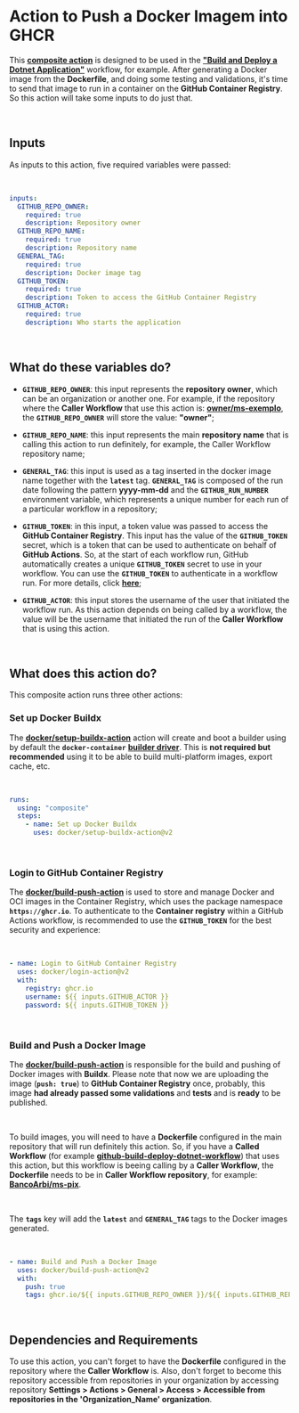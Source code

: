 # Action to Push a Docker Imagem into GHCR

This **[composite action](https://docs.github.com/en/enterprise-server@3.4/actions/creating-actions/creating-a-composite-action)** is designed to be used in the **["Build and Deploy a Dotnet Application"](https://github.com/owner/github-build-deploy-dotnet-workflow)** workflow, for example. After generating a Docker image from the **Dockerfile**, and doing some testing and validations, it's time to send that image to run in a container on the **GitHub Container Registry**. So this action will take some inputs to do just that.

<br>

## Inputs

As inputs to this action, five required variables were passed:

<br>

```yaml
inputs:
  GITHUB_REPO_OWNER:
    required: true
    description: Repository owner
  GITHUB_REPO_NAME:
    required: true
    description: Repository name
  GENERAL_TAG:
    required: true
    description: Docker image tag
  GITHUB_TOKEN:
    required: true
    description: Token to access the GitHub Container Registry
  GITHUB_ACTOR:
    required: true
    description: Who starts the application
```

<br>

## What do these variables do?

- **`GITHUB_REPO_OWNER`**: this input represents the **repository owner**, which can be an organization or another one. For example, if the repository where the **Caller Workflow** that use this action is: **[owner/ms-exemplo](https://github.com/owner/ms-exemplo)**, the **`GITHUB_REPO_OWNER`** will store the value: **"owner"**;

  

- **`GITHUB_REPO_NAME`**: this input represents the main **repository name** that is calling this action to run definitely, for example, the Caller Workflow repository name;

  

- **`GENERAL_TAG`**: this input is used as a tag inserted in the docker image name together with the **`latest`** tag. **`GENERAL_TAG`** is composed of the run date following the pattern **yyyy-mm-dd** and the **`GITHUB_RUN_NUMBER`** environment variable, which represents a unique number for each run of a particular workflow in a repository;

  

- **`GITHUB_TOKEN`**: in this input, a token value was passed to access the **GitHub Container Registry**. This input has the value of the **`GITHUB_TOKEN`** secret, which is a token that can be used to authenticate on behalf of **GitHub Actions**. So, at the start of each workflow run, GitHub automatically creates a unique **`GITHUB_TOKEN`** secret to use in your workflow. You can use the **`GITHUB_TOKEN`** to authenticate in a workflow run. For more details, click [**here**](https://docs.github.com/en/actions/security-guides/automatic-token-authentication);

  

- **`GITHUB_ACTOR`**: this input stores the username of the user that initiated the workflow run. As this action depends on being called by a workflow, the value will be the username that initiated the run of the **Caller Workflow** that is using this action.

<br>

## What does this action do?

This composite action runs three other actions:



### Set up Docker Buildx

The [**docker/setup-buildx-action**](https://github.com/docker/setup-buildx-action) action will create and boot a builder using by default the **`docker-container`** [**builder driver**](https://github.com/docker/buildx/blob/master/docs/reference/buildx_create.md#driver). This is **not required but recommended** using it to be able to build multi-platform images, export cache, etc.

<br>

```yaml
runs:
  using: "composite"
  steps:
    - name: Set up Docker Buildx
      uses: docker/setup-buildx-action@v2
```

<br>

### Login to GitHub Container Registry

The [**docker/build-push-action**](https://github.com/docker/login-action) is used to store and manage Docker and OCI images in the Container Registry, which uses the package namespace **`https://ghcr.io`**. To authenticate to the **Container registry** within a GitHub Actions workflow, is recommended to use the **`GITHUB_TOKEN`** for the best security and experience:

<br>

```yaml
- name: Login to GitHub Container Registry
  uses: docker/login-action@v2
  with:
    registry: ghcr.io
    username: ${{ inputs.GITHUB_ACTOR }}
    password: ${{ inputs.GITHUB_TOKEN }}
```

<br>

### Build and Push a Docker Image

The [**docker/build-push-action**](https://github.com/docker/build-push-action) is responsible for the build and pushing of Docker images with **Buildx**. Please note that now we are uploading the image (**`push: true`**) to **GitHub Container Registry** once, probably, this image **had already passed some validations** and **tests** and is **ready** to be published.

<br>

To build images, you will need to have a **Dockerfile** configured in the main repository that will run definitely this action. So, if you have a **Called Workflow** (for example [**github-build-deploy-dotnet-workflow**](https://github.com/owner/github-build-deploy-dotnet-workflow)) that uses this action, but this workflow is beeing calling by a **Caller Workflow**, the **Dockerfile** needs to be in **Caller Workflow repository**, for example: [**BancoArbi/ms-pix**](https://github.com/owner/ms-exemplo).

<br>

The **`tags`** key will add the **`latest`** and **`GENERAL_TAG`** tags to the Docker images generated.

<br>

```yaml
- name: Build and Push a Docker Image
  uses: docker/build-push-action@v2
  with:
    push: true
    tags: ghcr.io/${{ inputs.GITHUB_REPO_OWNER }}/${{ inputs.GITHUB_REPO_NAME }}:latest, ghcr.io/${{ inputs.GITHUB_REPO_OWNER }}/${{ inputs.GITHUB_REPO_NAME }}:${{ inputs.GENERAL_TAG }}
```

<br>

## Dependencies and Requirements

To use this action, you can't forget to have the **Dockerfile** configured in the repository where the **Caller Workflow** is. Also, don't forget to become this repository accessible from repositories in your organization by accessing repository **Settings > Actions > General > Access > Accessible from repositories in the 'Organization_Name' organization**.